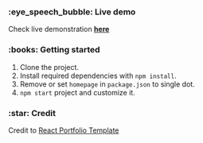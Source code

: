 <h3>:eye_speech_bubble: Live demo</h3>

Check live demonstration <a href="https://lowyongting.github.io/personal-portfolio/"><strong>here</strong></a>


<h3>:books: Getting started</h3>

1. Clone the project.
2. Install required dependencies with `npm install`.
3. Remove or set `homepage` in `package.json` to single dot. 
4. `npm start` project and customize it.


<h3>:star: Credit</h3>

Credit to <a href="https://github.com/adamisafk/portfolio">React Portfolio Template</a>